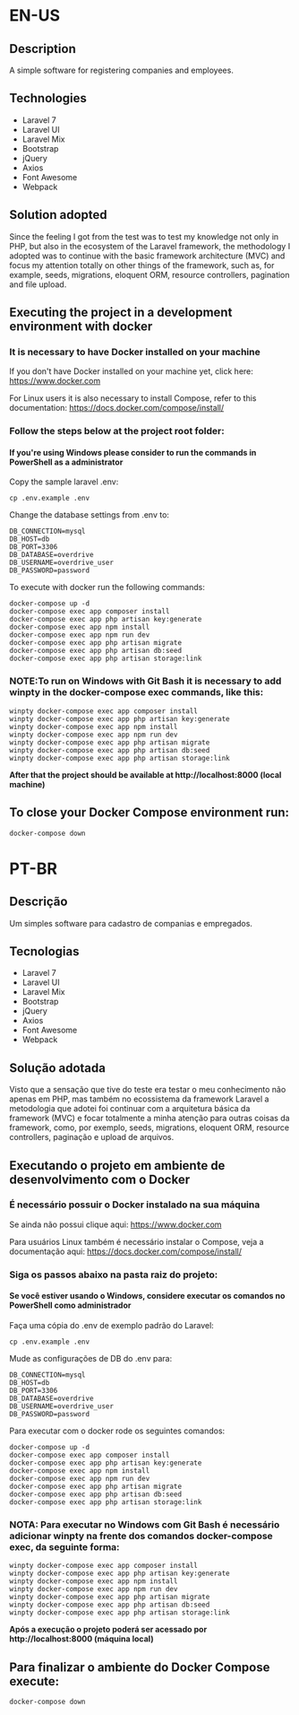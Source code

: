 # EN-US
## Description
A simple software for registering companies and employees.

## Technologies
- Laravel 7
- Laravel UI
- Laravel Mix
- Bootstrap
- jQuery
- Axios
- Font Awesome
- Webpack

## Solution adopted
Since the feeling I got from the test was to test my knowledge not only in PHP, but also in the ecosystem of the Laravel framework, the methodology I adopted was to continue with the basic framework architecture (MVC) and focus my attention totally on other things of the framework, such as, for example, seeds, migrations, eloquent ORM, resource controllers, pagination and file upload.

## Executing the project in a development environment with docker

### It is necessary to have Docker installed on your machine
If you don't have Docker installed on your machine yet, click here: https://www.docker.com

For Linux users it is also necessary to install Compose, refer to this documentation: https://docs.docker.com/compose/install/

### Follow the steps below at the project root folder:

#### If you're using Windows please consider to run the commands in PowerShell as a administrator  

Copy the sample laravel .env:
```
cp .env.example .env
```
Change the database settings from .env to:
```
DB_CONNECTION=mysql
DB_HOST=db
DB_PORT=3306
DB_DATABASE=overdrive
DB_USERNAME=overdrive_user
DB_PASSWORD=password
```
To execute with docker run the following commands:
```
docker-compose up -d
docker-compose exec app composer install
docker-compose exec app php artisan key:generate
docker-compose exec app npm install
docker-compose exec app npm run dev
docker-compose exec app php artisan migrate
docker-compose exec app php artisan db:seed
docker-compose exec app php artisan storage:link
```
### NOTE:To run on Windows with Git Bash it is necessary to add winpty in the docker-compose exec commands, like this:
```
winpty docker-compose exec app composer install
winpty docker-compose exec app php artisan key:generate
winpty docker-compose exec app npm install
winpty docker-compose exec app npm run dev
winpty docker-compose exec app php artisan migrate
winpty docker-compose exec app php artisan db:seed
winpty docker-compose exec app php artisan storage:link
```
**After that the project should be available at http://localhost:8000 (local machine)**

## To close your Docker Compose environment run:
```
docker-compose down
```

# PT-BR
## Descrição
Um simples software para cadastro de companias e empregados.

## Tecnologias
- Laravel 7
- Laravel UI
- Laravel Mix
- Bootstrap
- jQuery
- Axios
- Font Awesome
- Webpack

## Solução adotada
Visto que a sensação que tive do teste era testar o meu conhecimento não apenas em PHP, mas também no ecossistema da framework Laravel a metodologia que adotei foi continuar com a arquitetura básica da framework (MVC) e focar totalmente a minha atenção para outras coisas da framework, como, por exemplo, seeds, migrations, eloquent ORM, resource controllers, paginação e upload de arquivos.

## Executando o projeto em ambiente de desenvolvimento com o Docker
### É necessário possuir o Docker instalado na sua máquina
Se ainda não possui clique aqui: https://www.docker.com

Para usuários Linux também é necessário instalar o Compose, veja a documentação aqui: https://docs.docker.com/compose/install/

### Siga os passos abaixo na pasta raiz do projeto:

#### Se você estiver usando o Windows, considere executar os comandos no PowerShell como administrador

Faça uma cópia do .env de exemplo padrão do Laravel:
```
cp .env.example .env
```
Mude as configurações de DB do .env para:
```
DB_CONNECTION=mysql
DB_HOST=db
DB_PORT=3306
DB_DATABASE=overdrive
DB_USERNAME=overdrive_user
DB_PASSWORD=password
```
Para executar com o docker rode os seguintes comandos:
```
docker-compose up -d
docker-compose exec app composer install
docker-compose exec app php artisan key:generate
docker-compose exec app npm install
docker-compose exec app npm run dev
docker-compose exec app php artisan migrate
docker-compose exec app php artisan db:seed
docker-compose exec app php artisan storage:link
```
### NOTA: Para executar no Windows com Git Bash é necessário adicionar winpty na frente dos comandos docker-compose exec, da seguinte forma: 
```
winpty docker-compose exec app composer install
winpty docker-compose exec app php artisan key:generate
winpty docker-compose exec app npm install
winpty docker-compose exec app npm run dev
winpty docker-compose exec app php artisan migrate
winpty docker-compose exec app php artisan db:seed
winpty docker-compose exec app php artisan storage:link
```
**Após a execução o projeto poderá ser acessado por http://localhost:8000 (máquina local)**

## Para finalizar o ambiente do Docker Compose execute:
```
docker-compose down
```
